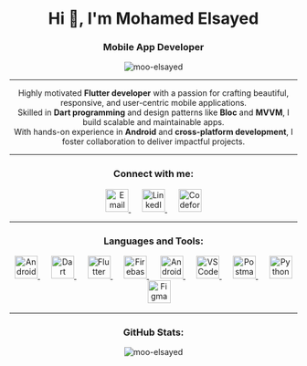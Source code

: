 <h1 align="center">Hi 👋, I'm Mohamed Elsayed</h1>
<h3 align="center">Mobile App Developer</h3>

<p align="center">
  <img src="https://komarev.com/ghpvc/?username=moo-elsayed&label=Profile%20views&color=0e75b6&style=flat" alt="moo-elsayed" />
</p>

---

<p align="center">
  Highly motivated <strong>Flutter developer</strong> with a passion for crafting beautiful, responsive, and user-centric mobile applications.<br>
  Skilled in <strong>Dart programming</strong> and design patterns like <strong>Bloc</strong> and <strong>MVVM</strong>, I build scalable and maintainable apps.<br>
  With hands-on experience in <strong>Android</strong> and <strong>cross-platform development</strong>, I foster collaboration to deliver impactful projects.
</p>

---

<h3 align="center">Connect with me:</h3>
<p align="center">
  <a href="mailto:elmoosayed@gmail.com" target="_blank" rel="noreferrer">
    <img src="https://img.icons8.com/color/48/gmail--v1.png" alt="Email" width="40" height="40"/> 
  </a>
  &nbsp;&nbsp;&nbsp;&nbsp;
  <a href="https://www.linkedin.com/in/moo-elsayed/" target="_blank" rel="noreferrer">
    <img src="https://img.icons8.com/color/48/linkedin.png" alt="LinkedIn" width="40" height="40"/>
  </a>
  &nbsp;&nbsp;&nbsp;&nbsp;
  <a href="https://codeforces.com/profile/kk28xd" target="_blank" rel="noreferrer">
    <img src="https://raw.githubusercontent.com/rahuldkjain/github-profile-readme-generator/master/src/images/icons/Social/codeforces.svg" alt="Codeforces" width="40" height="40"/> 
  </a>
</p>

---

<h3 align="center">Languages and Tools:</h3>
<p align="center"> 
  <a href="https://developer.android.com" target="_blank" rel="noreferrer">
    <img src="https://img.icons8.com/color/48/android-os.png" alt="Android" width="40" height="40"/> 
  </a> 
  &nbsp;&nbsp;&nbsp;&nbsp;
  <a href="https://dart.dev" target="_blank" rel="noreferrer">
    <img src="https://img.icons8.com/color/48/dart.png" alt="Dart" width="40" height="40"/> 
  </a> 
  &nbsp;&nbsp;&nbsp;&nbsp;
  <a href="https://flutter.dev" target="_blank" rel="noreferrer">
    <img src="https://img.icons8.com/color/48/flutter.png" alt="Flutter" width="40" height="40"/> 
  </a> 
  &nbsp;&nbsp;&nbsp;&nbsp;
  <a href="https://firebase.google.com/" target="_blank" rel="noreferrer">
    <img src="https://img.icons8.com/color/48/firebase.png" alt="Firebase" width="40" height="40"/> 
  </a> 
  &nbsp;&nbsp;&nbsp;&nbsp;
  <a href="https://developer.android.com/studio" target="_blank" rel="noreferrer">
    <img src="https://img.icons8.com/color/48/android-studio--v2.png" alt="Android Studio" width="40" height="40"/> 
  </a> 
  &nbsp;&nbsp;&nbsp;&nbsp;
  <a href="https://code.visualstudio.com/" target="_blank" rel="noreferrer">
    <img src="https://img.icons8.com/color/48/visual-studio-code-2019.png" alt="VS Code" width="40" height="40"/> 
  </a> 
  &nbsp;&nbsp;&nbsp;&nbsp;
  <a href="https://postman.com" target="_blank" rel="noreferrer">
    <img src="https://www.vectorlogo.zone/logos/getpostman/getpostman-icon.svg" alt="Postman" width="40" height="40"/> 
  </a> 
  &nbsp;&nbsp;&nbsp;&nbsp;
  <a href="https://www.python.org" target="_blank" rel="noreferrer">
    <img src="https://img.icons8.com/color/48/python--v1.png" alt="Python" width="40" height="40"/> 
  </a> 
  &nbsp;&nbsp;&nbsp;&nbsp;
  <a href="https://www.figma.com/" target="_blank" rel="noreferrer">
    <img src="https://img.icons8.com/color/48/figma--v1.png" alt="Figma" width="40" height="40"/> 
  </a>
</p>

---

<h3 align="center">GitHub Stats:</h3>
<p align="center">
  <img src="https://github-readme-streak-stats.herokuapp.com/?user=moo-elsayed&theme=blue-green&cache_seconds=86400" alt="moo-elsayed" />
</p>
